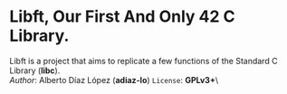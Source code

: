 # Libft, Our First And Only 42 C Library.
Libft is a project that aims to replicate a few functions of the Standard C Library (**libc**).\
_Author_: Alberto Díaz López (**adiaz-lo**)
`License`: **GPLv3+**\
